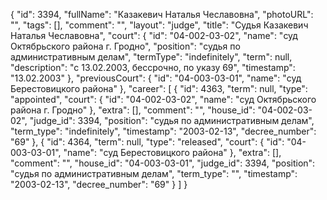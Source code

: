 {
    "id": 3394,
    "fullName": "Казакевич Наталья Чеславовна",
    "photoURL": "",
    "tags": [],
    "comment": "",
    "layout": "judge",
    "title": "Судья Казакевич Наталья Чеславовна",
    "court": {
        "id": "04-002-03-02",
        "name": "суд Октябрьского района г. Гродно",
        "position": "судья по административным делам",
        "termType": "indefinitely",
        "term": null,
        "description": "c 13.02.2003, бессрочно, по указу 69",
        "timestamp": "13.02.2003"
    },
    "previousCourt": {
        "id": "04-003-03-01",
        "name": "суд Берестовицкого района"
    },
    "career": [
        {
            "id": 4363,
            "term": null,
            "type": "appointed",
            "court": {
                "id": "04-002-03-02",
                "name": "суд Октябрьского района г. Гродно"
            },
            "extra": [],
            "comment": "",
            "house_id": "04-002-03-02",
            "judge_id": 3394,
            "position": "судья по административным делам",
            "term_type": "indefinitely",
            "timestamp": "2003-02-13",
            "decree_number": "69"
        },
        {
            "id": 4364,
            "term": null,
            "type": "released",
            "court": {
                "id": "04-003-03-01",
                "name": "суд Берестовицкого района"
            },
            "extra": [],
            "comment": "",
            "house_id": "04-003-03-01",
            "judge_id": 3394,
            "position": "судья по административным делам",
            "term_type": "",
            "timestamp": "2003-02-13",
            "decree_number": "69"
        }
    ]
}